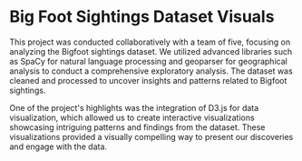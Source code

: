 # Big Foot Sightings Dataset Visuals

This project was conducted collaboratively with a team of five, focusing on analyzing the Bigfoot sightings dataset. We utilized advanced libraries such as SpaCy for natural language processing and geoparser for geographical analysis to conduct a comprehensive exploratory analysis. The dataset was cleaned and processed to uncover insights and patterns related to Bigfoot sightings.

One of the project's highlights was the integration of D3.js for data visualization, which allowed us to create interactive visualizations showcasing intriguing patterns and findings from the dataset. These visualizations provided a visually compelling way to present our discoveries and engage with the data.
